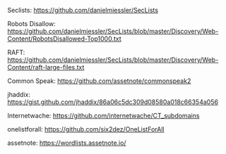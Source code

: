 Seclists: https://github.com/danielmiessler/SecLists

Robots Disallow: https://github.com/danielmiessler/SecLists/blob/master/Discovery/Web-Content/RobotsDisallowed-Top1000.txt

RAFT: https://github.com/danielmiessler/SecLists/blob/master/Discovery/Web-Content/raft-large-files.txt

Common Speak: https://github.com/assetnote/commonspeak2

jhaddix: https://gist.github.com/jhaddix/86a06c5dc309d08580a018c66354a056

Internetwache: https://github.com/internetwache/CT_subdomains

onelistforall: https://github.com/six2dez/OneListForAll

assetnote: https://wordlists.assetnote.io/
